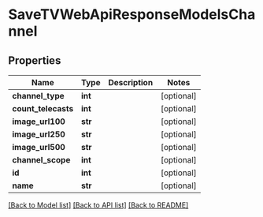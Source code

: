 # SaveTVWebApiResponseModelsChannel

## Properties
Name | Type | Description | Notes
------------ | ------------- | ------------- | -------------
**channel_type** | **int** |  | [optional] 
**count_telecasts** | **int** |  | [optional] 
**image_url100** | **str** |  | [optional] 
**image_url250** | **str** |  | [optional] 
**image_url500** | **str** |  | [optional] 
**channel_scope** | **int** |  | [optional] 
**id** | **int** |  | [optional] 
**name** | **str** |  | [optional] 

[[Back to Model list]](../README.md#documentation-for-models) [[Back to API list]](../README.md#documentation-for-api-endpoints) [[Back to README]](../README.md)


